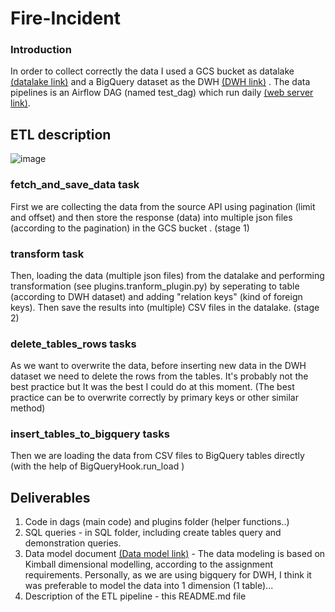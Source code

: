 # Fire-Incident

### Introduction
In order to collect correctly the data I used a GCS bucket as datalake [(datalake link)](https://console.cloud.google.com/storage/browser/fire_datalake;tab=objects?project=fire-incident-dispatch-data&prefix=&forceOnObjectsSortingFiltering=false)
and a BigQuery dataset as the DWH [(DWH link)](console.cloud.google.com/bigquery?ws=!1m4!1m3!3m2!1sfire-incident-dispatch-data!2stest) . 
The data pipelines is an Airflow DAG (named test_dag) which run daily [(web server link)](https://8cfc3e452d5c4f1186aec3a84e2e09a6-dot-us-central1.composer.googleusercontent.com/home). 

## ETL description

![image](https://github.com/samuelharroch/Fire-Incident/assets/60176709/dcc97641-8ec4-4f5a-ab6a-fee46ffe2c9d)

### fetch_and_save_data task 
First we are collecting the data from the source API using pagination (limit and offset) and then store the response (data)
into multiple json files (according to the pagination) in the GCS bucket .
(stage 1)

### transform task 
Then, loading the data (multiple json files) from the datalake and performing transformation (see plugins.tranform_plugin.py)
by seperating to table (according to DWH dataset) and adding "relation keys" (kind of foreign keys). 
Then save the results into (multiple) CSV files in the datalake. 
(stage 2)

### delete_tables_rows tasks
As we want to overwrite the data, before inserting new data in the DWH dataset we need to delete the rows from the tables.
It's probably not the best practice but It was the best I could do at this moment. 
(The best practice can be to overwrite correctly by primary keys or other similar method)

### insert_tables_to_bigquery tasks
Then we are loading the data from CSV files to BigQuery tables directly (with the help of BigQueryHook.run_load )

## Deliverables

1. Code in dags (main code) and plugins folder (helper functions..) 
2. SQL queries - in SQL folder, including create tables query and demonstration queries.
3. Data model document  [(Data model link)](https://github.com/samuelharroch/Fire-Incident/blob/main/SQL/date_model.png) - The data modeling is based on Kimball dimensional modelling, according to the assignment requirements. Personally, as we are using bigquery for DWH, I think it was preferable to model the data into 1 dimension (1 table)...
4. Description of the ETL pipeline - this README.md file